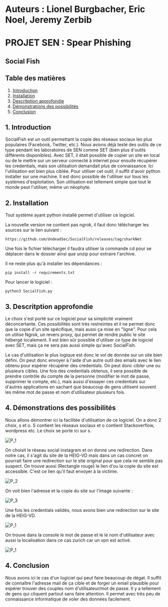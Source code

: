 # Auteurs : Lionel Burgbacher, Eric Noel, Jeremy Zerbib

# PROJET SEN : Spear Phishing

## Social Fish

## Table des matières 

1. [ Introduction ](#intro)
2. [ Installation ](#install)
3. [ Descritption approfondie](#desc)
4. [ Démonstrations des possibilités ](#demo)
5. [ Conclusion ](#conc)

<a name="intro"></a>

## 1. Introduction

SocialFish est un outil permettant la copie des réseaux sociaux les plus populaires (Facebook, Twitter, etc.). Nous avions déjà testé des outils de ce type pendant les laboratoires de SEN comme SET (bien plus d'outils différents disponibles). Avec SET, il était possible de copier un site en local ou de le mettre sur un serveur connecté à internet pour ensuite récupérer les credentials, mais son utilisation demandait plus de connaissance. Ici l'utilisation est bien plus ciblée. Pour utiliser cet outil, il suffit d'avoir python installer sur une machine. Il est donc possible de l'utiliser sur tous les systèmes d'exploitation. Son utilisation est tellement simple que tout le monde peut l'utiliser, même un néophyte. 

<a name="install"></a>

## 2. Installation

Tout système ayant python installé permet d'utiliser ce logiciel. 

La nouvelle version ne contient pas ngrok, il faut donc télécharger les sources sur le lien suivant : 

```https://github.com/UndeadSec/SocialFish/releases/tag/sharkNet```

Une fois le fichier télécharger il faudra utiliser la commande cd pour se déplacer dans le dossier ainsi que unzip pour extraire l'archive. 

Il ne reste plus qu'à installer les dépendances : 

```pip install -r requirements.txt```

Pour lancer le logiciel : 

```python3 SocialFish.py```

<a name="desc"></a>

## 3. Descritption approfondie

Le choix s'est porté sur ce logiciel pour sa simplicité vraiment déconcertante. Ces possibilités sont très restreintes et il ne permet donc que la copie d'un site spécifique, mais aussi ça mise en "ligne". Pour cela on utilise Ngrok, un revers proxy, qui permet de rendre public le site hébergé localement. Il est bien sûr possible d'utiliser ce type de logiciel avec SET, mais ça ne sera pas aussi simple qu'avec SocialFish.

Le cas d'utilisation le plus logique est donc le vol de donnée sur un site bien défini. On peut donc envoyer à l'aide d'un autre outil des emails avec le lien obtenu pour espérer récupérer des credentials. On peut donc cibler une ou plusieurs cibles. Une fois des credentials obtenus, il sera possible de prendre contrôle du compte de la personne (modifier le mot de passe, supprimer le compte, etc.), mais aussi d'essayer ces credentials sur d'autres applications en sachant que beaucoup de gens utilisent souvent les même mot de passe et nom d'utilisateur plusieurs fois. 

<a name="demo"></a>

## 4. Démonstrations des possibilités

Nous allons démontrer ici la facilitée d'utilisation de ce logiciel. On a donc 2 choix, s et o. S contient les réseaux sociaux et o contient Stackoverflow, wordpress etc. Le choix se porte ici sur s. 

![P_1](assets/1_SF.png)

On choisit le réseau social instagram et on donne une redirection. Dans notre cas, il s'agit du site de la HEIG-VD mais dans un cas concret on pourrait faire une redirection sur le site original pour que cela ne semble pas suspect. On trouve aussi (Rectangle rouge)  le lien d'ou la copie du site est accessible. C'est ce lien qu'il faut envoyer à la victime. 

![P_2](assets/2_SF.png)

On voit bien l'adresse et  la copie du site sur l'image suivante : 

![P_3](assets/3_SF.png)

Une fois les credentials validés, nous avons bien une redirection sur le site de la HEIG-VD.

![P_1](assets/4_SF.png)

On trouve dans la console le mot de passe et le le nom d'utilisateur avec aussi la localisation dans ce cas zurich car un vpn est activé. 

![P_1](assets/5_SF.png)

<a name="conc"></a>

## 4. Conclusion

Nous avons ici le cas d'un logiciel qui peut faire beaucoup de dégat. Il suffit de connaître l'adresse mail de ça cible et de forger un email plausible pour espérer trouver des couples nom d'utilisateur/mot de passe. Il y a tellement de gens qui cliquent partout sans faire attention. Il permet avec très peu de connaissance informatique de voler des données facilement.
